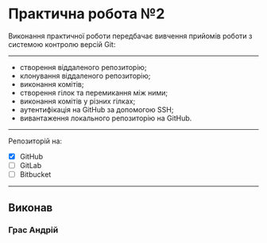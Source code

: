 # Практична робота №2
Виконання практичної роботи передбачає вивчення прийомів роботи з системою контролю версій Git:
***
* створення віддаленого репозиторію;
* клонування віддаленого репозиторію;
* виконання комітів;
* створення гілок та перемикання між ними;
* виконання комітів у різних гілках;
* аутентифікація на GitHub за допомогою SSH;
* вивантаження локального репозиторію на GitHub.
***
Репозиторій на:
 - [x] GitHub
 - [ ] GitLab
 - [ ] Bitbucket
***
## Виконав
### Грас Андрій
